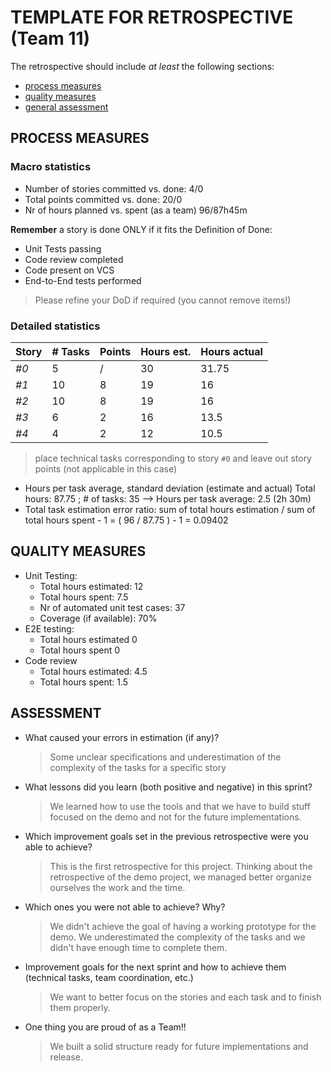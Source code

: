 TEMPLATE FOR RETROSPECTIVE (Team 11)
=====================================

The retrospective should include _at least_ the following
sections:

- [process measures](#process-measures)
- [quality measures](#quality-measures)
- [general assessment](#assessment)

## PROCESS MEASURES 

### Macro statistics

- Number of stories committed vs. done: 4/0
- Total points committed vs. done: 20/0
- Nr of hours planned vs. spent (as a team) 96/87h45m

**Remember** a story is done ONLY if it fits the Definition of Done:
 
- Unit Tests passing
- Code review completed
- Code present on VCS
- End-to-End tests performed

> Please refine your DoD if required (you cannot remove items!) 

### Detailed statistics

| Story | # Tasks | Points | Hours est. | Hours actual |
|-------|---------|--------|------------|--------------|
| _#0_  | 5       | /      | 30         | 31.75        | 
| _#1_  | 10      | 8      | 19         | 16           |
| _#2_  | 10      | 8      | 19         | 16           |
| _#3_  | 6       | 2      | 16         | 13.5         |
| _#4_  | 4       | 2      | 12         | 10.5         |

   

> place technical tasks corresponding to story `#0` and leave out story points (not applicable in this case)

- Hours per task average, standard deviation (estimate and actual)
  Total hours: 87.75 ; # of tasks: 35 --> Hours per task average: 2.5 (2h 30m) 
- Total task estimation error ratio: sum of total hours estimation / sum of total hours spent - 1 = ( 96 / 87.75 ) - 1 = 0.09402

  
## QUALITY MEASURES 

- Unit Testing:
  - Total hours estimated: 12
  - Total hours spent: 7.5
  - Nr of automated unit test cases: 37 
  - Coverage (if available): 70%
- E2E testing:
  - Total hours estimated 0
  - Total hours spent 0
- Code review 
  - Total hours estimated: 4.5 
  - Total hours spent: 1.5
  


## ASSESSMENT

- What caused your errors in estimation (if any)? 
  > Some unclear specifications and underestimation of the complexity of the tasks for a specific story

- What lessons did you learn (both positive and negative) in this sprint? 
  > We learned how to use the tools and that we have to build stuff focused on the demo and not for the future implementations.

- Which improvement goals set in the previous retrospective were you able to achieve? 
  > This is the first retrospective for this project. Thinking about the retrospective of the demo project, we managed better organize ourselves the work and the time.
  
- Which ones you were not able to achieve? Why?
  > We didn't achieve the goal of having a working prototype for the demo. We underestimated the complexity of the tasks and we didn't have enough time to complete them.

- Improvement goals for the next sprint and how to achieve them (technical tasks, team coordination, etc.)
  > We want to better focus on the stories and each task and to finish them properly.

- One thing you are proud of as a Team!!
  > We built a solid structure ready for future implementations and release.
